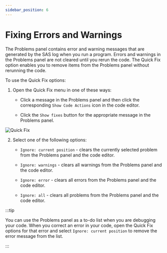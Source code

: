 ```yaml
---
sidebar_position: 6
---
```


# Fixing Errors and Warnings

The Problems panel contains error and warning messages that are generated by the SAS log when you run a program. Errors and warnings in the Problems panel are not cleared until you rerun the code. The Quick Fix option enables you to remove items from the Problems panel without rerunning the code.

To use the Quick Fix options:

1. Open the Quick Fix menu in one of these ways:

   - Click a message in the Problems panel and then click the corresponding `Show Code Actions` icon in the code editor.

   - Click the `Show fixes` button for the appropriate message in the Problems panel.

![Quick Fix](/images/quickFix.png)

2. Select one of the following options:

   - `Ignore: current position` - clears the currently selected problem from the Problems panel and the code editor.

   - `Ignore: warnings` - clears all warnings from the Problems panel and the code editor.

   - `Ignore: error` - clears all errors from the Problems panel and the code editor.

   - `Ignore: all` - clears all problems from the Problems panel and the code editor.

:::tip

You can use the Problems panel as a to-do list when you are debugging your code. When you correct an error in your code, open the Quick Fix options for that error and select `Ignore: current position` to remove the error message from the list.

:::
